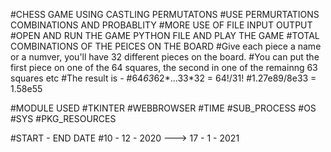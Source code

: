#CHESS GAME USING CASTLING PERMUTATONS
#USE PERMURTATIONS COMBINATIONS AND PROBABLITY 
#MORE USE OF FILE INPUT OUTPUT
#OPEN AND RUN THE GAME PYTHON FILE AND PLAY THE GAME 
#TOTAL COMBINATIONS OF THE PEICES ON THE BOARD
#Give each piece a name or a numver, you'll have 32 different pieces on the board.
#You can put the first piece on  one of the 64 squares, the second in one of the remainng 63 squares etc
#The result is -
#64*63*62*...33*32 = 64!/31!
#1.27e89/8e33 = 1.58e55


#MODULE USED
#TKINTER
#WEBBROWSER
#TIME
#SUB_PROCESS
#OS
#SYS
#PKG_RESOURCES

#START - END DATE
#10 - 12 - 2020 ---> 17 - 1 - 2021

